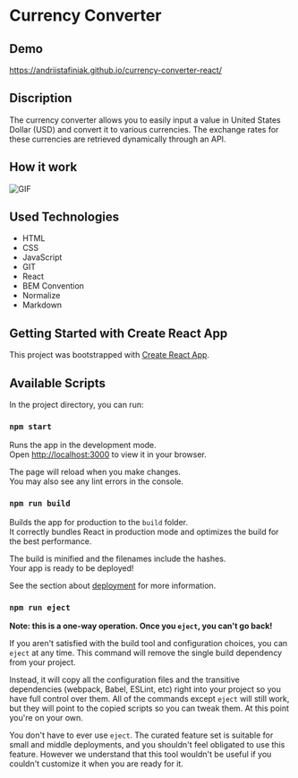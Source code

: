 # Currency Converter
## Demo
https://andriistafiniak.github.io/currency-converter-react/

## Discription
The currency converter allows you to easily input a value in United States Dollar (USD) and convert it to various currencies. The exchange rates for these currencies are retrieved dynamically through an API.


## How it work 
![GIF](https://media.giphy.com/media/v1.Y2lkPTc5MGI3NjExOWx3YjV6aGN4cmJwdDV0eTQwenR1Z2Q0YjJnZXBnazQ4dnZrazQ3ciZlcD12MV9pbnRlcm5hbF9naWZfYnlfaWQmY3Q9Zw/Zpvx8dXlq6mpOCbcJA/giphy.gif)

## Used Technologies

- HTML
- CSS
- JavaScript
- GIT
- React
- BEM Convention
- Normalize
- Markdown

## Getting Started with Create React App

This project was bootstrapped with [Create React App](https://github.com/facebook/create-react-app).

## Available Scripts

In the project directory, you can run:

### `npm start`

Runs the app in the development mode.\
Open [http://localhost:3000](http://localhost:3000) to view it in your browser.

The page will reload when you make changes.\
You may also see any lint errors in the console.



### `npm run build`

Builds the app for production to the `build` folder.\
It correctly bundles React in production mode and optimizes the build for the best performance.

The build is minified and the filenames include the hashes.\
Your app is ready to be deployed!

See the section about [deployment](https://facebook.github.io/create-react-app/docs/deployment) for more information.

### `npm run eject`

**Note: this is a one-way operation. Once you `eject`, you can't go back!**

If you aren't satisfied with the build tool and configuration choices, you can `eject` at any time. This command will remove the single build dependency from your project.

Instead, it will copy all the configuration files and the transitive dependencies (webpack, Babel, ESLint, etc) right into your project so you have full control over them. All of the commands except `eject` will still work, but they will point to the copied scripts so you can tweak them. At this point you're on your own.

You don't have to ever use `eject`. The curated feature set is suitable for small and middle deployments, and you shouldn't feel obligated to use this feature. However we understand that this tool wouldn't be useful if you couldn't customize it when you are ready for it.

